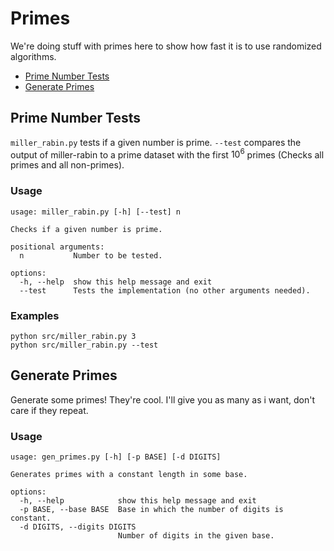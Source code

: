 # Primes

We're doing stuff with primes here to show how fast it is to use randomized algorithms.

- [Prime Number Tests](#prime-number-tests)
- [Generate Primes](#generate-primes)

## Prime Number Tests

`miller_rabin.py` tests if a given number is prime. `--test` compares the output of miller-rabin to a prime dataset with the first $10^6$ primes (Checks all primes and all non-primes).

### Usage

```text
usage: miller_rabin.py [-h] [--test] n

Checks if a given number is prime.

positional arguments:
  n           Number to be tested.

options:
  -h, --help  show this help message and exit
  --test      Tests the implementation (no other arguments needed).
```

### Examples

```text
python src/miller_rabin.py 3
python src/miller_rabin.py --test
```

## Generate Primes

Generate some primes! They're cool. I'll give you as many as i want, don't care if they repeat.

### Usage

```text
usage: gen_primes.py [-h] [-p BASE] [-d DIGITS]

Generates primes with a constant length in some base.

options:
  -h, --help            show this help message and exit
  -p BASE, --base BASE  Base in which the number of digits is constant.
  -d DIGITS, --digits DIGITS
                        Number of digits in the given base.
```
